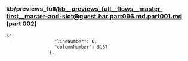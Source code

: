 ### kb/previews_full/kb__previews_full__flows__master-first__master-and-slot@guest.har.part096.md.part001.md (part 002)

```md
s",
                  "lineNumber": 0,
                  "columnNumber": 5187
                },

```

```
